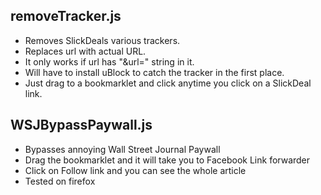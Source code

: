 ## removeTracker.js
- Removes SlickDeals various trackers.
- Replaces url with actual URL.
- It only works if url has "&amp;url=" string in it.
- Will have to install uBlock to catch the tracker in the first place.
- Just drag to a bookmarklet and click anytime you click on a SlickDeal link.

## WSJBypassPaywall.js
- Bypasses annoying Wall Street Journal Paywall
- Drag the bookmarklet and it will take you to Facebook Link forwarder
- Click on Follow link and you can see the whole article
- Tested on firefox
